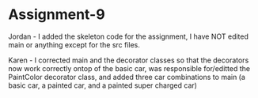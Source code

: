 # Assignment-9
Jordan - I added the skeleton code for the assignment, I have NOT edited main or anything except for the src files.

Karen - I corrected main and the decorator classes so that the decorators now work correctly ontop of the basic car, was responsible for/editted the PaintColor decorator class, and added three car combinations to main (a basic car, a painted car, and a painted super charged car)
